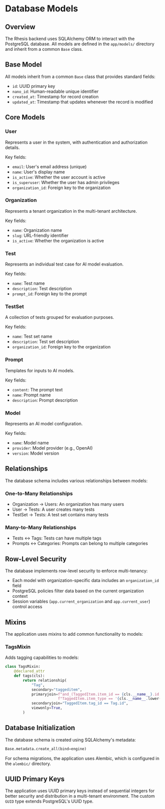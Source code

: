 # Database Models

## Overview

The Rhesis backend uses SQLAlchemy ORM to interact with the PostgreSQL database. All models are defined in the `app/models/` directory and inherit from a common `Base` class.

## Base Model

All models inherit from a common `Base` class that provides standard fields:

- `id`: UUID primary key
- `nano_id`: Human-readable unique identifier
- `created_at`: Timestamp for record creation
- `updated_at`: Timestamp that updates whenever the record is modified

## Core Models

### User

Represents a user in the system, with authentication and authorization details.

Key fields:
- `email`: User's email address (unique)
- `name`: User's display name
- `is_active`: Whether the user account is active
- `is_superuser`: Whether the user has admin privileges
- `organization_id`: Foreign key to the organization

### Organization

Represents a tenant organization in the multi-tenant architecture.

Key fields:
- `name`: Organization name
- `slug`: URL-friendly identifier
- `is_active`: Whether the organization is active

### Test

Represents an individual test case for AI model evaluation.

Key fields:
- `name`: Test name
- `description`: Test description
- `prompt_id`: Foreign key to the prompt

### TestSet

A collection of tests grouped for evaluation purposes.

Key fields:
- `name`: Test set name
- `description`: Test set description
- `organization_id`: Foreign key to the organization

### Prompt

Templates for inputs to AI models.

Key fields:
- `content`: The prompt text
- `name`: Prompt name
- `description`: Prompt description

### Model

Represents an AI model configuration.

Key fields:
- `name`: Model name
- `provider`: Model provider (e.g., OpenAI)
- `version`: Model version

## Relationships

The database schema includes various relationships between models:

### One-to-Many Relationships

- Organization → Users: An organization has many users
- User → Tests: A user creates many tests
- TestSet → Tests: A test set contains many tests

### Many-to-Many Relationships

- Tests ↔ Tags: Tests can have multiple tags
- Prompts ↔ Categories: Prompts can belong to multiple categories

## Row-Level Security

The database implements row-level security to enforce multi-tenancy:

- Each model with organization-specific data includes an `organization_id` field
- PostgreSQL policies filter data based on the current organization context
- Session variables (`app.current_organization` and `app.current_user`) control access

## Mixins

The application uses mixins to add common functionality to models:

### TagsMixin

Adds tagging capabilities to models:

```python
class TagsMixin:
    @declared_attr
    def tags(cls):
        return relationship(
            "Tag",
            secondary="taggeditem",
            primaryjoin=f"and_(TaggedItem.item_id == {cls.__name__}.id, "
                        f"TaggedItem.item_type == '{cls.__name__.lower()}')",
            secondaryjoin="TaggedItem.tag_id == Tag.id",
            viewonly=True,
        )
```

## Database Initialization

The database schema is created using SQLAlchemy's metadata:

```python
Base.metadata.create_all(bind=engine)
```

For schema migrations, the application uses Alembic, which is configured in the `alembic/` directory.

## UUID Primary Keys

The application uses UUID primary keys instead of sequential integers for better security and distribution in a multi-tenant environment. The custom `GUID` type extends PostgreSQL's UUID type. 